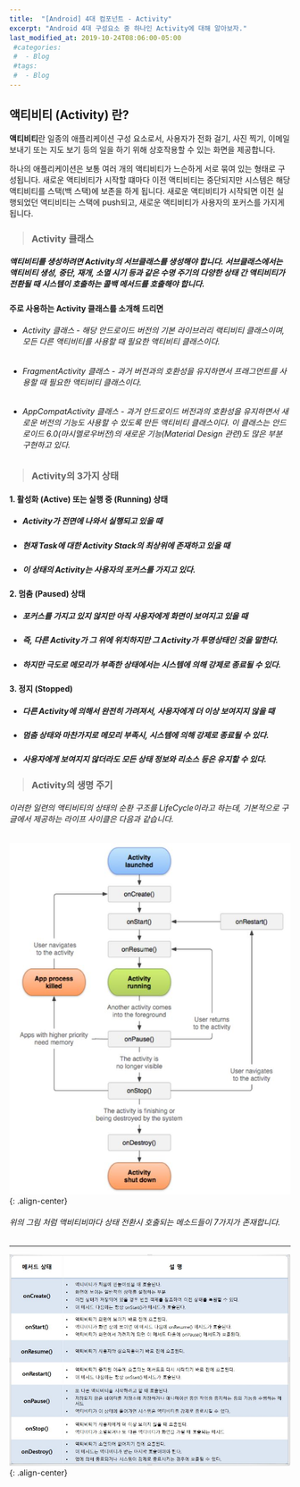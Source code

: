 ```yaml
---
title:  "[Android] 4대 컴포넌트 - Activity"
excerpt: "Android 4대 구성요소 중 하나인 Activity에 대해 알아보자."
last_modified_at: 2019-10-24T08:06:00-05:00
 #categories:
 #  - Blog
 #tags:
 #  - Blog
---
```


## 액티비티 (Activity) 란? 

**액티비티**란 일종의 애플리케이션 구성 요소로서, 사용자가 전화 걸기, 사진 찍기, 이메일 보내기 또는 지도 보기 등의 일을 하기 위해 상호작용할 수 있는 화면을 제공합니다.

하나의 애플리케이션은 보통 여러 개의 액티비티가 느슨하게 서로 묶여 있는 형태로 구성됩니다. 새로운 액티비티가 시작할 떄마다 이전 액티비티는 중단되지만 시스템은 해당 액티비티를 스택(백 스택)에 보존을 하게 됩니다. 새로운 액티비티가 시작되면 이전 실행되었던 액티비티는 스택에 push되고, 새로운 액티비티가 사용자의 포커스를 가지게 됩니다.

> ### Activity 클래스

##### 액티비티를 생성하려면 Activity의 서브클래스를 생성해야 합니다. 서브클래스에서는 액티비티 생성, 중단, 재개, 소멸 시기 등과 같은 수명 주기의 다양한 상태 간 액티비티가 전환될 때 시스템이 호출하는 콜백 메서드를 호출해야 합니다.

#### 주로 사용하는 Activity 클래스를 소개해 드리면

* ###### Activity 클래스 - 해당 안드로이드 버전의 기본 라이브러리 랙티비티 클래스이며, 모든 다른 액티비티를 사용할 때 필요한 액티비티 클래스이다.
  
* ###### FragmentActivity 클래스 - 과거 버전과의 호환성을 유지하면서 프래그먼트를 사용할 때 필요한 액티비티 클래스이다.
  
* ###### AppCompatActivity 클래스 - 과거 안드로이드 버전과의 호환성을 유지하면서 새로운 버전의 기능도 사용할 수 있도록 만든 액티비티 클래스이다. 이 클래스는 안드로이드 6.0(마시멜로우버전)의 새로운 기능(Material Design 관련)도 많은 부분 구현하고 있다.

>### Activity의 3가지 상태

#### 1. 활성화      (Active) 또는 실행 중 (Running) 상태

* ##### Activity가 **전면에 나와서 실행**되고 있을 때
  
* ##### 현재 Task에 대한 **Activity Stack의 최상위**에 존재하고 있을 때
  
* ##### 이 상태의 Activity는 **사용자의 포커스**를 가지고 있다.
  
#### 2. 멈춤  (Paused) 상태

* ##### 포커스를 가지고 있지 않지만 아직 사용자에게 화면이 보여지고 있을 때

* ##### 즉, 다른 Activity가 그 위에 위치하지만 그 Activity가 투명상태인 것을 말한다.

* ##### 하지만 극도로 메모리가 부족한 상태에서는 시스템에 의해 강제로 종료될 수 있다.

#### 3. 정지      (Stopped)

* ##### 다른 Activity에 의해서 완전히 가려져서, 사용자에게 더 이상 보여지지 않을 때
  
* ##### 멈춤 상태와 마찬가지로 메모리 부족시, 시스템에 의해 강제로 종료될 수 있다.

* ##### 사용자에게 보여지지 않더라도 모든 상태 정보와 리소스 등은 유지할 수 있다.

>### Activity의 생명 주기

###### 이러한 일련의 액티비티의 상태의 순환 구조를 LifeCycle이라고 하는데, 기본적으로 구글에서 제공하는 라이프 사이클은 다음과 같습니다.

![이미지](/assets/images/Gactivity_lifecycle.JPG){: .align-center}

###### 위의 그림 처럼 액비티비마다 상태 전환시 호출되는 메소드들이 7가지가 존재합니다.

***

![이미지](/assets/images/activity_method.JPG){: .align-center}